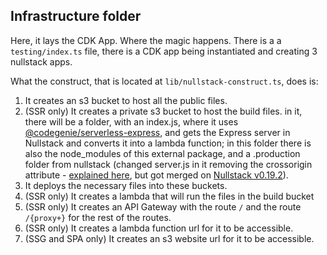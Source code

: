 ## Infrastructure folder

Here, it lays the CDK App. Where the magic happens.
There is a a `testing/index.ts` file, there is a CDK app being instantiated and creating 3 nullstack apps.

What the construct, that is located at `lib/nullstack-construct.ts`, does is:

1. It creates an s3 bucket to host all the public files.
2. (SSR only) It creates a private s3 bucket to host the build files. in it, there will be a folder, with an index.js, where it uses [@codegenie/serverless-express](https://github.com/CodeGenieApp/serverless-express), and gets the Express server in Nullstack and converts it into a lambda function; in this folder there is also the node_modules of this external package, and a .production folder from nullstack (changed server.js in it removing the crossorigin attribute - [explained here](https://github.com/nullstack/nullstack/pull/355), but got merged on [Nullstack v0.19.2](https://github.com/nullstack/nullstack/releases/tag/v0.19.2)).
3. It deploys the necessary files into these buckets.
4. (SSR only) It creates a lambda that will run the files in the build bucket
5. (SSR only) It creates an API Gateway with the route `/` and the route `/{proxy+}` for the rest of the routes.
6. (SSR only) It creates a lambda function url for it to be accessible.
7. (SSG and SPA only) It creates an s3 website url for it to be accessible.